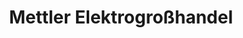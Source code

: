 ---
title: "Mettler Elektrogroßhandel"
url: /trierweiler/mettler-elektrogrosshandel/
shop: Elektronik
---